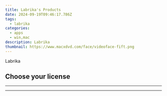 ```yaml
---
title: Labrika's Products
date: 2024-09-19T09:46:17.786Z
tags: 
  - labrika
categories: 
  - apps
  - win,mac
description: Labrika
thumbnail: https://www.macxdvd.com/face/videoface-fift.png
---
```


Labrika

<!--__INIT__BEGIN__TAG__PRODUCTS__LIST__-->
<!--__INIT__END__TAG__PRODUCTS__LIST__-->

<!--__INIT__BEGIN__TAG__FEED_PRODUCTS__LIST__-->
## Choose your license

<div class="home-content-container">
  <ul class="home-article-list">
  </ul>
</div>

<hr><!--__INIT__END__TAG__FEED_PRODUCTS__LIST__-->

<hr>

<ins class="adsbygoogle"
      style="display:block"
      data-ad-client="ca-pub-7571918770474297"
      data-ad-slot="8358498916"
      data-ad-format="auto"
      data-full-width-responsive="true"></ins>



